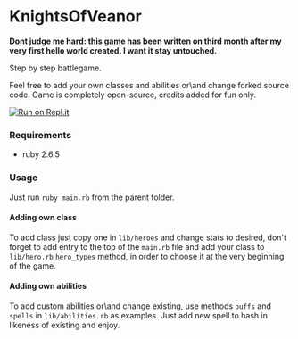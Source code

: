 # KnightsOfVeanor

**Dont judge me hard: this game has been written on third month after my very first hello world created. I want it stay untouched.**

Step by step battlegame. 

Feel free to add your own classes and abilities or\and change forked source code. Game is completely open-source, credits added
for fun only. 

[![Run on Repl.it](https://repl.it/badge/github/tee0zed/KnightsOfVeanor)](https://replit.com/@RMenkl/KnightsOfVeanor-5)

### Requirements 
- ruby 2.6.5

### Usage 

Just run `ruby main.rb` from the parent folder.

#### Adding own class

To add class just copy one in `lib/heroes` and change stats to desired, don't forget to add entry to the top of the `main.rb` file and add your class to `lib/hero.rb`  `hero_types` method, in order to choose it at the very beginning of the game.

#### Adding own abilities

To add custom abilities or\and change existing, use methods `buffs` and `spells` in `lib/abilities.rb` as examples. Just add 
new spell to hash in likeness of existing and enjoy. 
